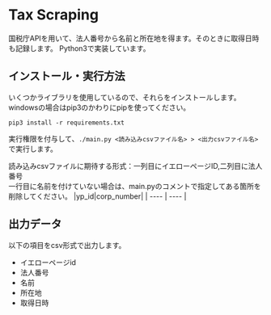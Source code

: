# Tax Scraping

国税庁APIを用いて、法人番号から名前と所在地を得ます。そのときに取得日時も記録します。
Python3で実装しています。

## インストール・実行方法

いくつかライブラリを使用しているので、それらをインストールします。
windowsの場合はpip3のかわりにpipを使ってください。

```
pip3 install -r requirements.txt
```

実行権限を付与して、`./main.py <読み込みcsvファイル名> > <出力csvファイル名> `で実行します。

読み込みcsvファイルに期待する形式：一列目にイエローページID,二列目に法人番号  
一行目に名前を付けていない場合は、main.pyのコメントで指定してある箇所を削除してください。
|yp_id|corp_number|
| ---- | ---- |

## 出力データ

以下の項目をcsv形式で出力します。

- イエローページid
- 法人番号
- 名前
- 所在地
- 取得日時
